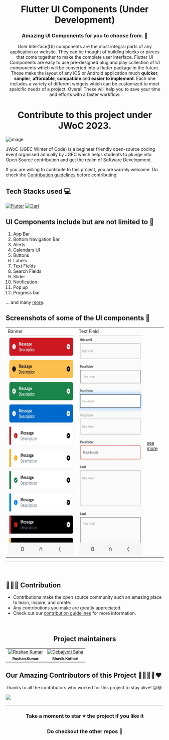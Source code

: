 <h1 align=center> Flutter UI Components (Under Development) </h1>

<h3 align=center> Amazing UI Components for you to choose from. 📜 </h3>

<p align="center">
User Interface(UI) components are the most integral parts of any application or website. They can be thought of building blocks or pieces that come together to make the complete user interface. Flutter UI Components are  easy to use pre-designed plug and play collection of UI components which will be converted into a flutter package in the future. These make the layout of any iOS or Android application much <b>quicker</b>, <b>simpler</b>, <b>affordable</b>, <b>compatible</b> and <b>easier to implement</b>. Each one includes a variety of different widgets which can be customized to meet speicific needs of a project. Overall These will help you to save your time and efforts with a faster workflow.
</p>

<h1 align='center'>Contribute to this project under JWoC 2023.</h1>

![image](https://user-images.githubusercontent.com/93156825/218812396-11adb7dd-7d59-4d99-bd0b-651bcd00f22d.png)

JWoC (JGEC Winter of Code) is a begineer friendly open-source coding event organised annually by JGEC which helps students to plunge into Open Source contribution and get the realm of Software Development.

If you are willing to contibute to this project, you are warmly welcome.
Do check the [Contribution guidelines](https://github.com/Clueless-Community/flutter-ui-components/blob/master/CONTRIBUTION.md) before contributing.

## Tech Stacks used 💻

[![Flutter](https://img.shields.io/badge/Flutter-%2302569B.svg?style=for-the-badge&logo=Flutter&logoColor=white)](https://flutter.dev/)
[![Dart](https://img.shields.io/badge/dart-%230175C2.svg?style=for-the-badge&logo=dart&logoColor=white)](https://dart.dev/)





## UI Components include but are not limited to 📖
1. App Bar
2. Bottom Navigation Bar
3. Alerts
4. Calendars UI
5. Buttons 
6. Labels
7. Text Fields
8. Search Fields
9. Slider
10. Notification 
11. Pop up
12. Progress bar 

... and many [more](https://docs.flutter.dev/development/ui/widgets/material).

## Screenshots of some of the UI components :iphone:
<table>
<tr>
     <td>Banner</td>
     <td>Text Field</td>
  </tr>
  <tr>
    <td><img src="assets/Screenshots/banner.jpg" width=400 height=700></td>
    <td><img src="assets/Screenshots/text field.jpg" width=400 height=700></td>
    <td><a href="https://docs.flutter.dev/development/ui/widgets/material" width=400>see more</a></td>
  </tr>
  </table>

<hr>
<br>

 ## 👩🏽‍💻 Contribution

- Contributions make the open source community such an amazing place to learn, inspire, and create.
- Any contributions you make are greatly appreciated.
- Check out our [contribution guidelines](/CONTRIBUTION.md) for more information.

<br>

<h2 align='center'> Project maintainers </h2>
<table align='center'>
<tr>
    <td align="center">
        <a href="https://github.com/roshaen">
            <img src="https://avatars.githubusercontent.com/u/58213083?v=4" width="100;" alt="Roshan Kumar"/>
            <br />
            <sub><b>Roshan Kumar</b></sub>
        </a>
    </td>
      <td align="center">
        <a href="https://github.com/Bhavikk01">
            <img src="https://avatars.githubusercontent.com/u/91150440?v=4" width="100;" alt="Debajyoti Saha"/>
            <br />
            <sub><b>Bhavik Kothari</b></sub>
        </a>
    </td>
  </tr>
</table>


## Our Amazing Contributors of this Project 👨‍👨‍👦‍👦❤️
Thanks to all the contributors who worked for this project to stay alive! 😊😎

<a align="center" href="https://github.com/Clueless-Community/flutter-ui-components/graphs/contributors">
  <img src="https://contrib.rocks/image?repo=Clueless-Community/flutter-ui-components&&max=817" />  
</a>

<br>

--- 
<div align="center">
    <h3><b>Take a moment to star ⭐ the project if you like it</b></h3>
    <h3>Do checkout the other repos 💫</h3> 
</div>

